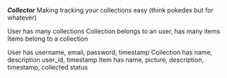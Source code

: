 *****Collector*****
Making tracking your collections easy (think pokedex but for whatever)


User has many collections
Collection belongs to an user, has many items
Items belong to a collection



User has username, email, password, timestamp
Collection has name, description user_id, timestamp
Item has name, picture, description, timestamp, collected status